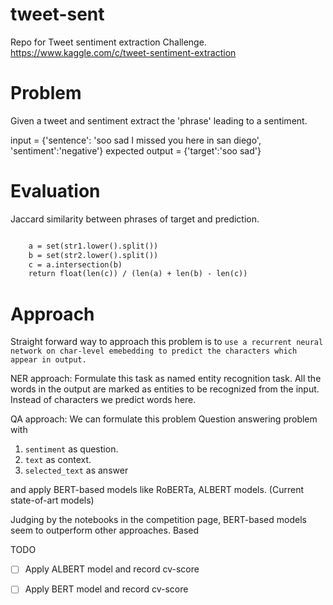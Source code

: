 # tweet-sent
Repo for Tweet sentiment extraction Challenge. https://www.kaggle.com/c/tweet-sentiment-extraction

# Problem

Given a tweet and sentiment extract the 'phrase' leading to a sentiment.

input = {'sentence': 'soo sad I missed you here in san diego', 'sentiment':'negative'}
expected output = {'target':'soo sad'}

# Evaluation

Jaccard similarity between phrases of target and prediction.

```def jaccard(str1, str2): 

    a = set(str1.lower().split()) 
    b = set(str2.lower().split())
    c = a.intersection(b)
    return float(len(c)) / (len(a) + len(b) - len(c))
 ```
    

# Approach

Straight forward way to approach this problem is to `use a recurrent neural network on char-level emebedding to predict the characters which appear in output.`

NER approach:
Formulate this task as named entity recognition task. All the words in the output are marked as entities to be recognized from the input. Instead of characters we predict words here.

QA approach: We can formulate this problem Question answering problem with 

1. `sentiment`     as question.
1. `text`          as context.
1. `selected_text` as answer

and apply BERT-based models like RoBERTa, ALBERT models. (Current state-of-art models)


Judging by the notebooks in the competition page, BERT-based models seem to outperform other approaches. Based 

TODO
- [ ] Apply ALBERT model and record cv-score
- [ ] Apply BERT model and record cv-score

